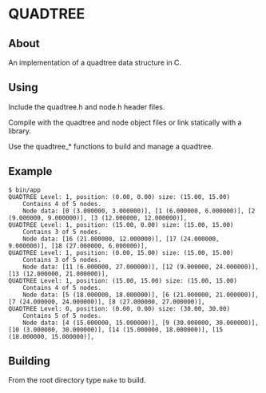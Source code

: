 # QUADTREE

## About

An implementation of a quadtree data structure in C.

## Using

Include the quadtree.h and node.h header files.

Compile with the quadtree and node object files or link statically with a library.

Use the quadtree_* functions to build and manage a quadtree.

## Example

```
$ bin/app
QUADTREE Level: 1, position: (0.00, 0.00) size: (15.00, 15.00)
    Contains 4 of 5 nodes.
    Node data: [0 (3.000000, 3.000000)], [1 (6.000000, 6.000000)], [2 (9.000000, 9.000000)], [3 (12.000000, 12.000000)], 
QUADTREE Level: 1, position: (15.00, 0.00) size: (15.00, 15.00)
    Contains 3 of 5 nodes.
    Node data: [16 (21.000000, 12.000000)], [17 (24.000000, 9.000000)], [18 (27.000000, 6.000000)], 
QUADTREE Level: 1, position: (0.00, 15.00) size: (15.00, 15.00)
    Contains 3 of 5 nodes.
    Node data: [11 (6.000000, 27.000000)], [12 (9.000000, 24.000000)], [13 (12.000000, 21.000000)], 
QUADTREE Level: 1, position: (15.00, 15.00) size: (15.00, 15.00)
    Contains 4 of 5 nodes.
    Node data: [5 (18.000000, 18.000000)], [6 (21.000000, 21.000000)], [7 (24.000000, 24.000000)], [8 (27.000000, 27.000000)], 
QUADTREE Level: 0, position: (0.00, 0.00) size: (30.00, 30.00)
    Contains 5 of 5 nodes.
    Node data: [4 (15.000000, 15.000000)], [9 (30.000000, 30.000000)], [10 (3.000000, 30.000000)], [14 (15.000000, 18.000000)], [15 (18.000000, 15.000000)], 
```

## Building

From the root directory type `make` to build.

